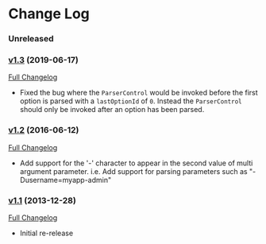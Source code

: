# Change Log

### Unreleased

### [v1.3](https://github.com/realityforge/getopt4j/tree/v1.3) (2019-06-17)
[Full Changelog](https://github.com/realityforge/getopt4j/compare/v1.2...v1.3)

* Fixed the bug where the `ParserControl` would be invoked before the first option is parsed with a `lastOptionId` of `0`. Instead the `ParserControl` should only be invoked after an option has been parsed.

### [v1.2](https://github.com/realityforge/getopt4j/tree/v1.2) (2016-06-12)
[Full Changelog](https://github.com/realityforge/giggle/compare/v1.1...v1.2)

* Add support for the '-' character to appear in the second value of multi argument
  parameter. i.e. Add support for parsing parameters such as "-Dusername=myapp-admin"

### [v1.1](https://github.com/realityforge/getopt4j/tree/v1.1) (2013-12-28)
[Full Changelog](https://github.com/realityforge/giggle/compare/aa9e01d010595ef077d9bd2ceec64ef4da06e4f7...v1.1)

* Initial re-release
